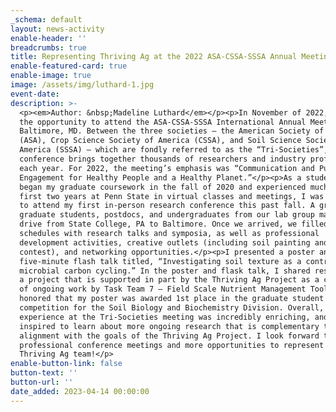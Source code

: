 ```yaml
---
_schema: default
layout: news-activity
enable-header: ''
breadcrumbs: true
title: Representing Thriving Ag at the 2022 ASA-CSSA-SSSA Annual Meeting
enable-featured-card: true
enable-image: true
image: /assets/img/luthard-1.jpg
event-date:
description: >-
  <p><em>Author: &nbsp;Madeline Luthard</em></p><p>In November of 2022, I had
  the opportunity to attend the ASA-CSSA-SSSA International Annual Meeting in
  Baltimore, MD. Between the three societies – the American Society of Agronomy
  (ASA), Crop Science Society of America (CSSA), and Soil Science Society of
  America (SSSA) – which are fondly referred to as the “Tri-Societies”, this
  conference brings together thousands of researchers and industry professionals
  each year. For 2022, the meeting’s emphasis was “Communication and Public
  Engagement for Healthy People and a Healthy Planet.”</p><p>As a student who
  began my graduate coursework in the fall of 2020 and experienced much of my
  first two years at Penn State in virtual classes and meetings, I was thrilled
  to attend my first in-person research conference this past fall. A group of
  graduate students, postdocs, and undergraduates from our lab group made the
  drive from State College, PA to Baltimore. Once we arrived, we filled our
  schedules with research talks and symposia, as well as professional
  development activities, creative outlets (including soil painting and an art
  contest), and networking opportunities.</p><p>I presented a poster and
  five-minute flash talk titled, “Investigating soil texture as a control on
  microbial carbon cycling.” In the poster and flask talk, I shared results from
  a project that is supported in part by the Thriving Ag Project as a component
  of ongoing work by Task Team 7 – Field Scale Nutrient Management Tools. I was
  honored that my poster was awarded 1st place in the graduate student
  competition for the Soil Biology and Biochemistry Division. Overall, my
  experience at the Tri-Societies meeting was incredibly enriching, and I was
  inspired to learn about more ongoing research that is complementary to and in
  alignment with the goals of the Thriving Ag Project. I look forward to future
  professional conference meetings and more opportunities to represent the
  Thriving Ag team!</p>
enable-button-link: false
button-text: ''
button-url: ''
date_added: 2023-04-14 00:00:00
---
```

